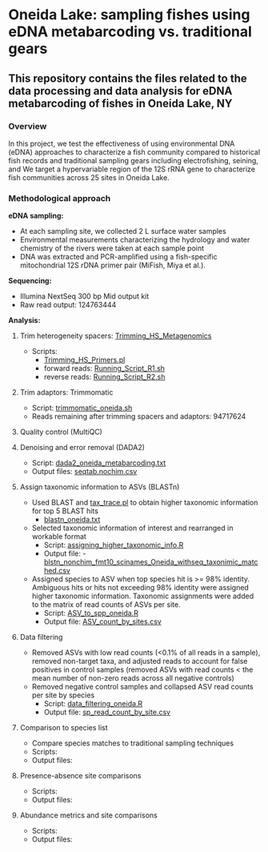 # Oneida Lake: sampling fishes using eDNA metabarcoding vs. traditional gears

## This repository contains the files related to the data processing and data analysis for eDNA metabarcoding of fishes in Oneida Lake, NY

### Overview

In this project, we test the effectiveness of using environmental DNA (eDNA) approaches to characterize a fish community compared to historical fish records and traditional sampling gears including electrofishing, seining, and  We target a hypervariable region of the 12S rRNA gene to characterize fish communities across 25 sites in Oneida Lake.

### Methodological approach

**eDNA sampling:**
  - At each sampling site, we collected 2 L surface water samples
  - Environmental measurements characterizing the hydrology and water chemistry of the rivers were taken at each sample point
  - DNA was extracted and PCR-amplified using a fish-specific mitochondrial 12S rDNA primer pair (MiFish, Miya et al.).

**Sequencing:**
  - Illumina NextSeq 300 bp Mid output kit
  - Raw read output: 124763444

**Analysis:**
  1. Trim heterogeneity spacers: [Trimming_HS_Metagenomics](https://github.com/noushing/Trimming_HS_Metagenomics)
     - Scripts: 
       - [Trimming_HS_Primers.pl](scripts/Trimming_HS_Primers.pl)
       - forward reads: [Running_Script_R1.sh](scripts/Running_Script_R1.sh)
       - reverse reads: [Running_Script_R2.sh](scripts/Running_Script_R2.sh)

  2. Trim adaptors: Trimmomatic
     - Script: [trimmomatic_oneida.sh](scripts/trimmomatic_oneida.sh)
     - Reads remaining after trimming spacers and adaptors: 94717624
     
  3. Quality control (MultiQC)
    
  4. Denoising and error removal (DADA2)
     - Script: [dada2_oneida_metabarcoding.txt](scripts/dada2_oneida_metabarcoding.txt)
     - Output files: [seqtab.nochim.csv](datasets/seqtab.nochim.csv)

  5. Assign taxonomic information to ASVs (BLASTn)
     - Used BLAST and [tax_trace.pl](https://github.com/theo-allnutt-bioinformatics/scripts/blob/master/tax_trace.pl) to obtain higher taxonomic information for top 5 BLAST hits
       - [blastn_oneida.txt](scripts/blastn_oneida.txt)
     - Selected taxonomic information of interest and rearranged in workable format 
       - Script: [assigning_higher_taxonomic_info.R](scripts/assigning_higher_taxonomic_info.R)
       - Output file: - [blstn_nonchim_fmt10_scinames_Oneida_withseq_taxonimic_matched.csv](datasets/blstn_nonchim_fmt10_scinames_Oneida_withseq_taxonimic_matched.csv)
     - Assigned species to ASV when top species hit is >= 98% identity. Ambiguous hits or hits not exceeding 98% identity were assigned higher taxonomic information. Taxonomic assignments were added to the matrix of read counts of ASVs per site.
       - Script: [ASV_to_spp_oneida.R](scripts/ASV_to_spp_oneida.R)
       - Output file: [ASV_count_by_sites.csv](datasets/ASV_count_by_sites.csv)

  6. Data filtering
     - Removed ASVs with low read counts (<0.1% of all reads in a sample), removed non-target taxa, and adjusted reads to account for false positives in control samples (removed ASVs with read counts < the mean number of non-zero reads across all negative controls)
     - Removed negative control samples and collapsed ASV read counts per site by species
       - Script: [data_filtering_oneida.R](scripts/data_filtering_oneida.R)
       - Output file: [sp_read_count_by_site.csv](datasets/sp_read_count_by_site.csv)

  7. Comparison to species list
     - Compare species matches to traditional sampling techniques
     - Scripts:
     - Output files:

  8. Presence-absence site comparisons
     - Scripts:
     - Output files:
     
  9. Abundance metrics and site comparisons
     - Scripts:
     - Output files:
